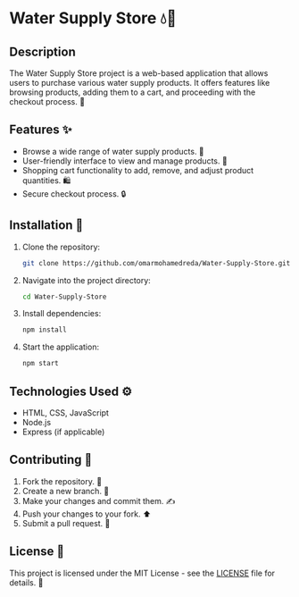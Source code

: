 # Water Supply Store 💧🏬

## Description
The Water Supply Store project is a web-based application that allows users to purchase various water supply products. It offers features like browsing products, adding them to a cart, and proceeding with the checkout process. 🛒

## Features ✨
- Browse a wide range of water supply products. 🌊
- User-friendly interface to view and manage products. 👀
- Shopping cart functionality to add, remove, and adjust product quantities. 🛍️
- Secure checkout process. 🔒

## Installation 🚀

1. Clone the repository:

    ```bash
    git clone https://github.com/omarmohamedreda/Water-Supply-Store.git
    ```

2. Navigate into the project directory:

    ```bash
    cd Water-Supply-Store
    ```

3. Install dependencies:

    ```bash
    npm install
    ```

4. Start the application:

    ```bash
    npm start
    ```

## Technologies Used ⚙️
- HTML, CSS, JavaScript
- Node.js
- Express (if applicable)

## Contributing 🤝
1. Fork the repository. 🍴
2. Create a new branch. 🌿
3. Make your changes and commit them. ✍️
4. Push your changes to your fork. ⬆️
5. Submit a pull request. 🔄

## License 📜
This project is licensed under the MIT License - see the [LICENSE](LICENSE) file for details. 📝
